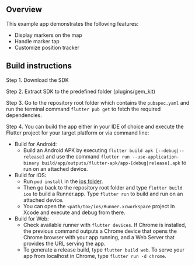 ## Overview

This example app demonstrates the following features:

- Display markers on the map
- Handle marker tap
- Customize position tracker

## Build instructions

Step 1. Download the SDK

Step 2. Extract SDK to the predefined folder (plugins/gem_kit)

Step 3. Go to the repository root folder which contains the `pubspec.yaml` and run the terminal command `flutter pub get` to fetch the required dependencies.

Step 4. You can build the app either in your IDE of choice and execute the Flutter project for your target platform or via command line:

- Build for Android:
  - Build an Android APK by executing `flutter build apk [--debug|--release]` and use the command `flutter run --use-application-binary build/app/outputs/flutter-apk/app-[debug|release].apk` to run on an attached device.
- Build for iOS:
  - Run `pod install` in the [ios folder](./ios/).
  - Then go back to the repository root folder and type `flutter build ios` to build a Runner.app. Type `flutter run` to build and run on an attached device.
  - You can open the `<path/to>/ios/Runner.xcworkspace` project in Xcode and execute and debug from there.
- Build for Web:
  - Check available runner with `flutter devices`. If Chrome is installed, the previous command outputs a Chrome device that opens the Chrome browser with your app running, and a Web Server that provides the URL serving the app.
  - To generate a release build, type `flutter build web`. To serve your app from localhost in Chrome, type `flutter run -d chrome`.
